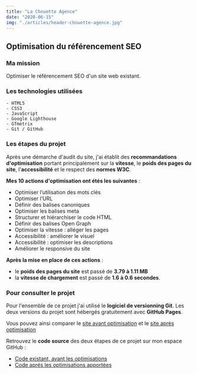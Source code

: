 ```yaml
---
title: "La Chouette Agence"
date: "2020-06-15"
img: "./articles/header-chouette-agence.jpg"
---
```


## Optimisation du référencement SEO

### Ma mission

Optimiser le référencement SEO d'un site web existant.

### Les technologies utilisées

    - HTML5
    - CSS3
    - JavaScript
    - Google Lighthouse
    - GTmetrix
    - Git / GitHub

### Les étapes du projet

Après une démarche d'audit du site, j'ai établit des **recommandations d'optimisation** portant principalement sur la **vitesse**, le **poids des pages du site**, l'**accessibilité** et le respect des **normes W3C**.

**Mes 10 actions d'optimisation ont étés les suivantes** :

- Optimiser l’utilisation des mots clés
- Optimiser l’URL
- Définir des balises canoniques
- Optimiser les balises meta
- Structurer et hiérarchiser le code HTML
- Définir des balises Open Graph
- Optimiser la vitesse : alléger les pages
- Accessibilité : améliorer le visuel
- Accessibilité : optimiser les descriptions
- Améliorer le responsive du site

**Après la mise en place de ces actions** :

- le **poids des pages du site** est passé de **3.79 à 1.11 MB**
- la **vitesse de chargement** est passé de **1.6 à 0.6 secondes**.

### Pour consulter le projet

Pour l'ensemble de ce projet j'ai utilisé le **logiciel de versionning Git**. Les deux versions du projet sont hébergés gratuitement avec **GitHub Pages**.

Vous pouvez ainsi comparer le [site avant optimisation](https://lilimly.github.io/la_chouette_agence_start/ "Lien vers le site avant optimisation") et le [site après optimisation](https://lilimly.github.io/la_chouette_agence/ "Lien vers le site après optimisation")

Retrouvez le **code source** des deux étapes de ce projet sur mon espace GitHub :

- [Code existant, avant les optimisations](https://github.com/Lilimly/la_chouette_agence_start "Code source du site avant optimisation")
- [Code aprés les optimisations apportées](https://github.com/Lilimly/la_chouette_agence "Code source du site après optimisation")
